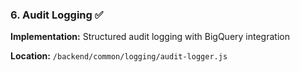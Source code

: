 ### 6. Audit Logging ✅

**Implementation:** Structured audit logging with BigQuery integration

**Location:** `/backend/common/logging/audit-logger.js`
